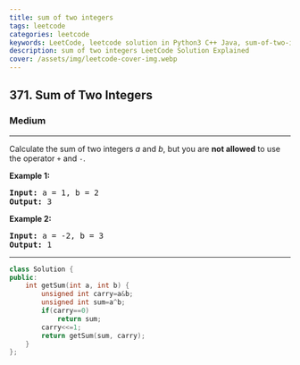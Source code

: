 ```yaml
---
title: sum of two integers
tags: leetcode
categories: leetcode
keywords: LeetCode, leetcode solution in Python3 C++ Java, sum-of-two-integers solution
description: sum of two integers LeetCode Solution Explained
cover: /assets/img/leetcode-cover-img.webp
---
```



<h2>371. Sum of Two Integers</h2><h3>Medium</h3><hr><div><p>Calculate the sum of two integers <i>a</i> and <i>b</i>, but you are <b>not allowed</b> to use the operator <code>+</code> and <code>-</code>.</p>

<div>
<p><strong>Example 1:</strong></p>

<pre><strong>Input: </strong>a = <span id="example-input-1-1">1</span>, b = <span id="example-input-1-2">2</span>
<strong>Output: </strong><span id="example-output-1">3</span>
</pre>

<div>
<p><strong>Example 2:</strong></p>

<pre><strong>Input: </strong>a = -<span id="example-input-2-1">2</span>, b = <span id="example-input-2-2">3</span>
<strong>Output: </strong>1
</pre>
</div>
</div>
</div>

---




```cpp
class Solution {
public:
    int getSum(int a, int b) {
        unsigned int carry=a&b;
        unsigned int sum=a^b;
        if(carry==0)
            return sum;
        carry<<=1;
        return getSum(sum, carry);
    }
};
```
